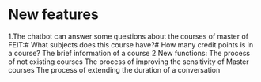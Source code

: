 # New features #
 1.The chatbot can answer some questions about the courses of master of FEIT:#
  What subjects does this course have?#
  How many credit points is in a course?
  The brief information of a course
 2.New functions:
 The process of not existing courses
 The process of improving the sensitivity of Master courses
 The process of extending the duration of a conversation
